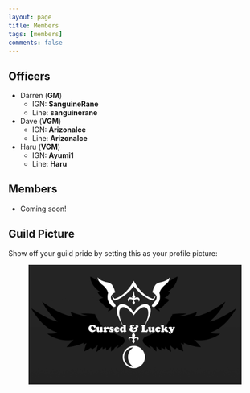 ```yaml
---
layout: page
title: Members
tags: [members]
comments: false
---
```


## Officers

* Darren (<b>GM</b>)
  * IGN: <b>SanguineRane</b>
  * Line: <b>sanguinerane</b>
* Dave (<b>VGM</b>)
  * IGN: <b>ArizonaIce</b>
  * Line: <b>ArizonaIce</b>
* Haru (<b>VGM</b>)
  * IGN: <b>Ayumi1</b>
  * Line: <b>Haru</b>

## Members

* Coming soon!

## Guild Picture

Show off your guild pride by setting this as your profile picture:

<figure>
  <a href="../assets/img/profile.png" class="image-popup">
    <img src="../assets/img/profile.png">
  </a>
</figure>
